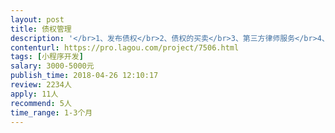 ```yaml
---                
layout: post       
title: 债权管理           
description: '</br>1、发布债权</br>2、债权的买卖</br>3、第三方律师服务</br>4、管理债权</br>这是平台的基本组成部分。可以做成小程序或者公众号的性质。技术要求不限。</br>'     
contenturl: https://pro.lagou.com/project/7506.html      
tags: [小程序开发]            
salary: 3000-5000元          
publish_time: 2018-04-26 12:10:17         
review: 2234人                   
apply: 11人                   
recommend: 5人                   
time_range: 1-3个月              
---                 
```

